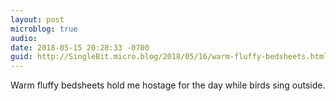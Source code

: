 ```yaml
---
layout: post
microblog: true
audio: 
date: 2018-05-15 20:28:33 -0700
guid: http://SingleBit.micro.blog/2018/05/16/warm-fluffy-bedsheets.html
---
```

Warm fluffy bedsheets hold me hostage for the day while birds sing outside. 
